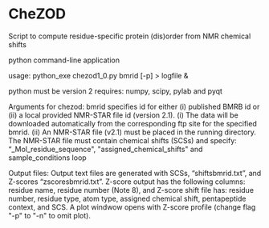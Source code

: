 # CheZOD
Script to compute residue-specific protein (dis)order from NMR chemical shifts

python command-line application

usage: python_exe chezod1_0.py bmrid [-p] > logfile &

python must be version 2
requires: numpy, scipy, pylab and pyqt

Arguments for chezod:
bmrid specifies id for either (i) published BMRB id or (ii) a local provided NMR-STAR file id (version 2.1).
 (i) The data will be downloaded automatically from the corresponding ftp site for the specified bmrid.
 (ii) An NMR-STAR file (v2.1) must be placed in the running directory.
The NMR-STAR file must contain chemical shifts (SCSs) and specify: “_Mol_residue_sequence", "assigned_chemical_shifts" and sample_conditions loop

Output files:
Output text files are generated with SCSs, “shiftsbmrid.txt”, and Z-scores “zscoresbmrid.txt”.
Z-score output has the following columns: residue name, residue number (Note 8), and Z-score
shift file has: residue number, residue type, atom type, assigned chemical shift, pentapeptide context, and SCS. 
A plot windwow opens with Z-score profile (change flag "-p" to "-n" to omit plot).
